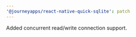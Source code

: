 ```yaml
---
'@journeyapps/react-native-quick-sqlite': patch
---
```


Added concurrent read/write connection support.
